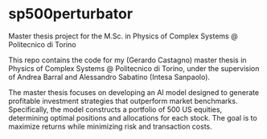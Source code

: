 # sp500perturbator
Master thesis project for the M.Sc. in Physics of Complex Systems @ Politecnico di Torino

This repo contains the code for my (Gerardo Castagno) master thesis in Physics of Complex Systems @ Politecnico di Torino, under the supervision of Andrea Barral and Alessandro Sabatino (Intesa Sanpaolo).

The master thesis focuses on developing an AI model designed to generate profitable investment strategies that outperform market benchmarks. Specifically, the model constructs a portfolio of 500 US equities, determining optimal positions and allocations for each stock. The goal is to maximize returns while minimizing risk and transaction costs.
